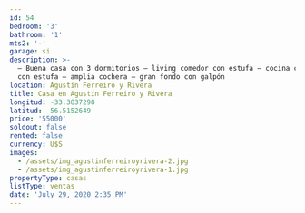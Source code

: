 ```yaml
---
id: 54
bedroom: '3'
bathroom: '1'
mts2: '-'
garage: si
description: >-
  – Buena casa con 3 dormitorios – living comedor con estufa – cocina comedor
  con estufa – amplia cochera – gran fondo con galpón
location: Agustín Ferreiro y Rivera
title: Casa en Agustín Ferreiro y Rivera
longitud: -33.3837298
latitud: -56.5152649
price: '55000'
soldout: false
rented: false
currency: U$S
images:
  - /assets/img_agustinferreiroyrivera-2.jpg
  - /assets/img_agustinferreiroyrivera-1.jpg
propertyType: casas
listType: ventas
date: 'July 29, 2020 2:35 PM'
---
```


